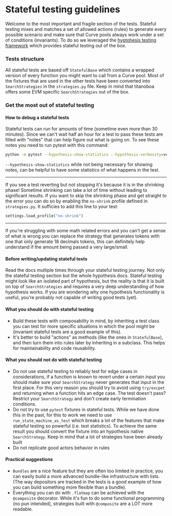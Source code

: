 # Stateful testing guidelines

Welcome to the most important and fragile section of the tests. Stateful testing mixes and matches a set of allowed actions (rules) to generate every possible scenario and make sure that Curve pools always work under a set of conditions (invariants). To do so we leveraged the [hyptohesis testing framework](https://hypothesis.readthedocs.io/en/latest/index.html#) which provides stateful testing out of the box.

### Tests structure
All stateful tests are based off `StatefulBase` which contains a wrapped version of every function you might want to call from a Curve pool. Most of the fixtures that are used in the other tests have been converted into `SearchStrategies` in the `strategies.py` file. Keep in mind that titanoboa offers some EVM specific `SearchStrategies` out of the box.

### Get the most out of stateful testing

#### How to debug a stateful tests
Stateful tests can run for amounts of time (sometime even more than 30 minutes). Since we can't wait half an hour for a test to pass these tests are filled with "notes" that can help figure out what is going on. To see these notes you need to run pytest with this command:
```bash
python -m pytest --hypothesis-show-statistics --hypothesis-verbosity=verbose -s path/to/test.py
```

`--hypothesis-show-statistics` while not being necessary for showing notes, can be helpful to have some statistics of what happens in the test.

---
If you see a test reverting but not stopping it's because it is in the shrinking phase! Sometime shrinking can take a lot of time without leading to significant results. If you want to skip the shrinking phase and get straight to the error you can do so by enabling the `no-shrink` profile defined in `strategies.py`. It sufficies to add this line to your test:
```python
settings.load_profile("no-shrink")
```

---
If you're struggling with some math related errors and you can't get a sense of what is wrong you can replace the strategy that generates tokens with one that only generate 18 decimals tokens, this can definitely help understand if the amount being passed a very large/small.


#### Before writing/updating stateful tests
Read the docs multiple times through your stateful testing journey. Not only the stateful testing section but the whole hypothesis docs. Stateful testing might look like an isolated part of hypothesis, but the reality is that it is built on top of `SearchStrategies` and requires a very deep understanding of how hypothesis works. If you are wondering why one hypothesis functionality is useful, you're probably not capable of writing good tests (yet).

#### What you should do with stateful testing
- Build these tests with composability in mind, by inheriting a test class you can test for more specific situations in which the pool might be (invariant stateful tests are a good example of this).
- It's better to build "actions" as methods (like the ones in `StatefulBase`), and then turn them into rules later by inheriting in a subclass. This helps for maintainability and code reusability.

#### What you should **not** do with stateful testing
- Do not use stateful testing to reliably test for edge cases in considerations, if a function is known to revert under a certain input you should make sure your `SearchStrategy` never generates that input in the first place. For this very reason you should try to avoid using `try/excpet` and returning when a function hits an edge case. The test doesn't pass? Restrict your `SearchStrategy` and don't create early termination conditions.
- Do not try to use `pytest` fixtures in stateful tests. While we have done this in the past, for this to work we need to use `run_state_machine_as_test` which breaks a lot of the features that make stateful testing so powerful (i.e. test statistics). To achieve the same result you should convert the fixture into an hypothesis native `SearchStrategy`. Keep in mind that a lot of strategies have been already built
- Do not replicate good actors behavior in rules

#### Practical suggestions
- `Bundles` are a nice feature but they are often too limited in practice, you can easily build a more advanced bundle-like infrastructure with lists. (The way depositors are tracked in the tests is a good example of how you can build something more flexible than a bundle).
- Everything you can do with `.flatmap` can be achieved with the `@composite` decorator. While it's fun to do some functional programming (no pun intended), strategies built with `@composite` are a LOT more readable.
